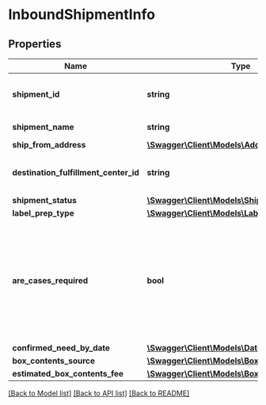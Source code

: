 # InboundShipmentInfo

## Properties
Name | Type | Description | Notes
------------ | ------------- | ------------- | -------------
**shipment_id** | **string** | The shipment identifier submitted in the request. | [optional] 
**shipment_name** | **string** | The name for the inbound shipment. | [optional] 
**ship_from_address** | [**\Swagger\Client\Models\Address**](Address.md) |  | 
**destination_fulfillment_center_id** | **string** | An Amazon fulfillment center identifier created by Amazon. | [optional] 
**shipment_status** | [**\Swagger\Client\Models\ShipmentStatus**](ShipmentStatus.md) |  | [optional] 
**label_prep_type** | [**\Swagger\Client\Models\LabelPrepType**](LabelPrepType.md) |  | [optional] 
**are_cases_required** | **bool** | Indicates whether or not an inbound shipment contains case-packed boxes. When AreCasesRequired &#x3D; true for an inbound shipment, all items in the inbound shipment must be case packed. | 
**confirmed_need_by_date** | [**\Swagger\Client\Models\DateStringType**](DateStringType.md) |  | [optional] 
**box_contents_source** | [**\Swagger\Client\Models\BoxContentsSource**](BoxContentsSource.md) |  | [optional] 
**estimated_box_contents_fee** | [**\Swagger\Client\Models\BoxContentsFeeDetails**](BoxContentsFeeDetails.md) |  | [optional] 

[[Back to Model list]](../../README.md#documentation-for-models) [[Back to API list]](../../README.md#documentation-for-api-endpoints) [[Back to README]](../../README.md)

